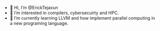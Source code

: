 - 👋 Hi, I’m @ErickTejaxun
- 👀 I’m interested in compilers, cybersecuirty and HPC. 
- 🌱 I’m currently learning LLVM and how implement parallel computing in a new programing language. 


<!---
ErickTejaxun/ErickTejaxun is a ✨ special ✨ repository because its `README.md` (this file) appears on your GitHub profile.
You can click the Preview link to take a look at your changes.
--->
